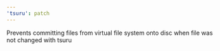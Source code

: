 ```yaml
---
'tsuru': patch
---
```


Prevents committing files from virtual file system onto disc when file was not changed with tsuru
